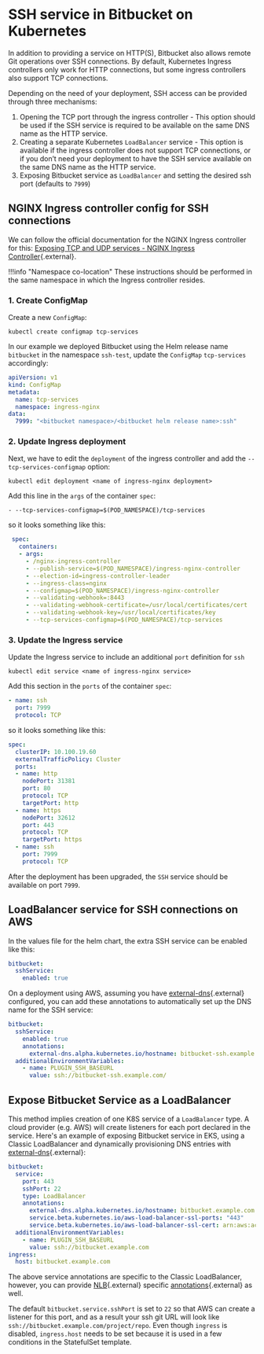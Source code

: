 # SSH service in Bitbucket on Kubernetes

In addition to providing a service on HTTP(S), Bitbucket also allows remote Git operations over SSH connections. By default, Kubernetes Ingress controllers only work for HTTP connections, but some ingress controllers also support TCP connections.

Depending on the need of your deployment, SSH access can be provided through three mechanisms:

1. Opening the TCP port through the ingress controller - This option should be used if the SSH service is required to be available on the same DNS name as the HTTP service.
2. Creating a separate Kubernetes `LoadBalancer` service - This option is available if the ingress controller does not support TCP connections, or if you don’t need your deployment to have the SSH service available on the same DNS name as the HTTP service.
3. Exposing Bitbucket service as `LoadBalancer` and setting the desired ssh port (defaults to `7999`)

## NGINX Ingress controller config for SSH connections
We can follow the official documentation for the NGINX Ingress controller for this: [Exposing TCP and UDP services - NGINX Ingress Controller](https://kubernetes.github.io/ingress-nginx/user-guide/exposing-tcp-udp-services/){.external}.

!!!info "Namespace co-location"
    These instructions should be performed in the same namespace in which the Ingress controller resides.

### 1. Create ConfigMap
Create a new `ConfigMap`:
``` shell
kubectl create configmap tcp-services
```

In our example we deployed Bitbucket using the Helm release name `bitbucket` in the namespace `ssh-test`, update the `ConfigMap` `tcp-services` accordingly:

```yaml
apiVersion: v1
kind: ConfigMap
metadata:
  name: tcp-services
  namespace: ingress-nginx
data:
  7999: "<bitbucket namespace>/<bitbucket helm release name>:ssh"
```

### 2. Update Ingress deployment
Next, we have to edit the `deployment` of the ingress controller and add the `--tcp-services-configmap` option:
```shell
kubectl edit deployment <name of ingress-nginx deployment>
```
Add this line in the `args` of the container `spec`:
```shell
- --tcp-services-configmap=$(POD_NAMESPACE)/tcp-services
```
so it looks something like this:
```yaml
 spec:
   containers:
   - args:
     - /nginx-ingress-controller
     - --publish-service=$(POD_NAMESPACE)/ingress-nginx-controller
     - --election-id=ingress-controller-leader
     - --ingress-class=nginx
     - --configmap=$(POD_NAMESPACE)/ingress-nginx-controller
     - --validating-webhook=:8443
     - --validating-webhook-certificate=/usr/local/certificates/cert
     - --validating-webhook-key=/usr/local/certificates/key
     - --tcp-services-configmap=$(POD_NAMESPACE)/tcp-services
```

### 3. Update the Ingress service
Update the Ingress service to include an additional `port` definition for `ssh`
```shell
kubectl edit service <name of ingress-nginx service>
```
Add this section in the `ports` of the container `spec`:
```yaml
- name: ssh
  port: 7999
  protocol: TCP
```
so it looks something like this:
```yaml
spec:
  clusterIP: 10.100.19.60
  externalTrafficPolicy: Cluster
  ports:
  - name: http
    nodePort: 31381
    port: 80
    protocol: TCP
    targetPort: http
  - name: https
    nodePort: 32612
    port: 443
    protocol: TCP
    targetPort: https
  - name: ssh
    port: 7999
    protocol: TCP
```
After the deployment has been upgraded, the `SSH` service should be available on port `7999`.

## LoadBalancer service for SSH connections on AWS
In the values file for the helm chart, the extra SSH service can be enabled like this:
```yaml
bitbucket:
  sshService:
    enabled: true
```
On a deployment using AWS, assuming you have [external-dns](https://github.com/kubernetes-sigs/external-dns){.external} configured, you can add these annotations to automatically set up the DNS name for the SSH service:
```yaml
bitbucket:
  sshService:
    enabled: true
    annotations:
      external-dns.alpha.kubernetes.io/hostname: bitbucket-ssh.example.com
  additionalEnvironmentVariables:
    - name: PLUGIN_SSH_BASEURL
      value: ssh://bitbucket-ssh.example.com/
```
## Expose Bitbucket Service as a LoadBalancer

This method implies creation of one K8S service of a `LoadBalancer` type. A cloud provider (e.g. AWS) will create listeners for each port declared in the service. Here's an example of exposing Bitbucket service in EKS, using a Classic LoadBalancer and dynamically provisioning DNS entries with [external-dns](https://github.com/kubernetes-sigs/external-dns){.external}:

```yaml
bitbucket:
  service:
    port: 443
    sshPort: 22
    type: LoadBalancer
    annotations:
      external-dns.alpha.kubernetes.io/hostname: bitbucket.example.com
      service.beta.kubernetes.io/aws-load-balancer-ssl-ports: "443"
      service.beta.kubernetes.io/aws-load-balancer-ssl-cert: arn:aws:acm:us-east-1:111111111111:certificate/8xy4ny81-0a4w-8caq-a524-1101cv3v4vwb
  additionalEnvironmentVariables:
    - name: PLUGIN_SSH_BASEURL
      value: ssh://bitbucket.example.com
ingress:
  host: bitbucket.example.com
```

The above service annotations are specific to the Classic LoadBalancer, however, you can provide [NLB](https://docs.aws.amazon.com/elasticloadbalancing/latest/network/introduction.html){.external} specific [annotations](https://kubernetes-sigs.github.io/aws-load-balancer-controller/v2.2/guide/service/annotations/){.external} as well.

The default `bitbucket.service.sshPort` is set to `22` so that AWS can create a listener for this port, and as a result your ssh git URL will look like `ssh://bitbucket.example.com/project/repo`. Even though `ingress` is disabled, `ingress.host` needs to be set because it is used in a few conditions in the StatefulSet template.
